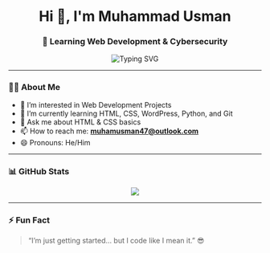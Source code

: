 <h1 align="center">Hi 👋, I'm Muhammad Usman</h1>
<h3 align="center">🌱 Learning Web Development & Cybersecurity</h3>

<p align="center">
  <img src="https://readme-typing-svg.demolab.com?font=Fira+Code&size=22&pause=1000&color=F7F7F7&center=true&width=435&lines=Welcome+to+my+GitHub!;I'm+a+Web+Dev+Beginner.;Learning+Cybersecurity.;Let's+Build+Something+Cool!" alt="Typing SVG" />
</p>

---

### 👨‍💻 About Me

- 👀 I’m interested in Web Development Projects  
- 🌱 I’m currently learning HTML, CSS, WordPress, Python, and Git  
- 💬 Ask me about HTML & CSS basics  
- 📫 How to reach me: **muhamusman47@outlook.com**  
- 😄 Pronouns: He/Him  

---

### 📊 GitHub Stats

<p align="center">
  <img src="https://github-readme-stats.vercel.app/api?username=IIIIXI-git&show_icons=true&theme=tokyonight" />
</p>

---

### ⚡ Fun Fact

> “I’m just getting started… but I code like I mean it.” 😎
